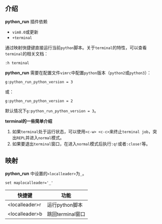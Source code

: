 ## 介绍

**python_run** 插件依赖

* `vim8.0`或更新
* `+terminal`

通过映射快捷键直接运行当前`python`脚本。关于`terminal`的特性，可以查看`terminal`的相关文档：
``` vim
:h terminal
```

**python_run** 需要在配置文件`vimrc`中配置`python`版本（`python2`或`python3`）：
``` vim
g:python_run_python_version = 3
```
或：
``` vim
g:python_run_python_version = 2
```
默认情况下`g:python_run_python_version = 3`。

**terminal的一些简单介绍**
1. 如果`terminal`处于运行状态，可以使用`<c-w> <c-c>`来终止`terminal job`，突出`REPL`并进入`normal`模式。
2. 如果要退出`terminal`窗口，在进入`normal`模式后执行`:q!`或者`:close!`等。


## 映射

**python_run** 中设置的`<localleader>`为`_`。
``` vim
set maplocalleader='_'
```

快捷键 | 功能
---- | ---
\<localleader\>r | 运行python脚本
\<localleader\>b |  跳回terminal窗口
